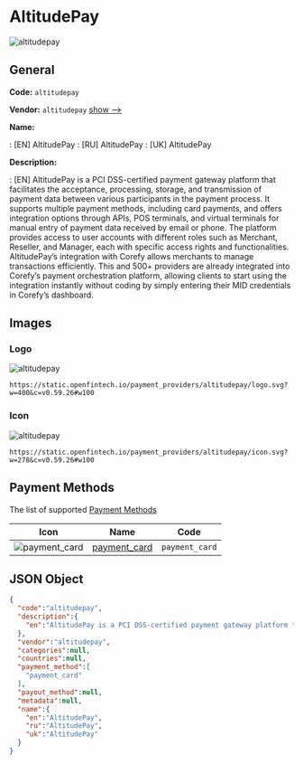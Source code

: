 
# AltitudePay 
![altitudepay](https://static.openfintech.io/payment_providers/altitudepay/logo.svg?w=400&c=v0.59.26#w100)  

## General 
 
**Code:** `altitudepay` 
 
**Vendor:** `altitudepay` [show -->](/vendors/altitudepay/) 
 
**Name:** 
 
:	[EN] AltitudePay 
:	[RU] AltitudePay 
:	[UK] AltitudePay 
 
**Description:** 
 
: [EN] AltitudePay is a PCI DSS-certified payment gateway platform that facilitates the acceptance, processing, storage, and transmission of payment data between various participants in the payment process. It supports multiple payment methods, including card payments, and offers integration options through APIs, POS terminals, and virtual terminals for manual entry of payment data received by email or phone. The platform provides access to user accounts with different roles such as Merchant, Reseller, and Manager, each with specific access rights and functionalities. AltitudePay’s integration with Corefy allows merchants to manage transactions efficiently. This and 500+ providers are already integrated into Corefy’s payment orchestration platform, allowing clients to start using the integration instantly without coding by simply entering their MID credentials in Corefy’s dashboard. 
 

## Images 

### Logo 
 
![altitudepay](https://static.openfintech.io/payment_providers/altitudepay/logo.svg?w=400&c=v0.59.26#w100)  

```
https://static.openfintech.io/payment_providers/altitudepay/logo.svg?w=400&c=v0.59.26#w100
```  

### Icon 
 
![altitudepay](https://static.openfintech.io/payment_providers/altitudepay/icon.svg?w=278&c=v0.59.26#w100)  

```
https://static.openfintech.io/payment_providers/altitudepay/icon.svg?w=278&c=v0.59.26#w100
```  

## Payment Methods 
 
The list of supported [Payment Methods](/payment-methods/) 

|Icon|Name|Code| 
|:---:|:---:|:---:| 
|![payment_card](https://static.openfintech.io/payment_methods/payment_card/icon.svg?w=278&c=v0.59.26#w100) |[payment_card](/payment-methods/payment_card/)|`payment_card`| 
 

## JSON Object 

```json
{
  "code":"altitudepay",
  "description":{
    "en":"AltitudePay is a PCI DSS-certified payment gateway platform that facilitates the acceptance, processing, storage, and transmission of payment data between various participants in the payment process. It supports multiple payment methods, including card payments, and offers integration options through APIs, POS terminals, and virtual terminals for manual entry of payment data received by email or phone. The platform provides access to user accounts with different roles such as Merchant, Reseller, and Manager, each with specific access rights and functionalities. AltitudePay\u2019s integration with Corefy allows merchants to manage transactions efficiently. This and 500+ providers are already integrated into Corefy\u2019s payment orchestration platform, allowing clients to start using the integration instantly without coding by simply entering their MID credentials in Corefy\u2019s dashboard."
  },
  "vendor":"altitudepay",
  "categories":null,
  "countries":null,
  "payment_method":[
    "payment_card"
  ],
  "payout_method":null,
  "metadata":null,
  "name":{
    "en":"AltitudePay",
    "ru":"AltitudePay",
    "uk":"AltitudePay"
  }
}
```  
